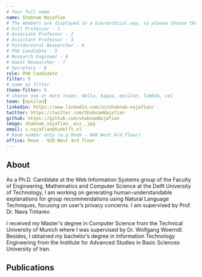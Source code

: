 ```yaml
---
# Your full name 
name: Shabnam Najafian
# The members are displayed in a hierarchical way, so please choose the role and filter number from this list:
# Full Professor - 1
# Associate Professor - 2
# Assistant Professor - 3
# Postdoctoral Researcher - 4
# PhD Candidate - 5
# Research Engineer - 6 
# Guest Researcher - 7
# Secretary - 8
role: PhD Candidate
filter: 5
# same as filter
theme-filter: 5
# choose one or more teams: delta, kappa, epsilon, lambda, cel
team: [epsilon]
linkedin: https://www.linkedin.com/in/shabnam-najafian/
twitter: https://twitter.com/ShabnamNajafian
github: https://github.com/shabnamNajafian
image: shabnam_najafian__wis_.jpg
email: s.najafian@tudelft.nl
# Room number only (e.g Room - 840 West 4rd floor)
office: Room - 920 West 4rd floor
---
```


## About
As a Ph.D. Candidate at the Web Information Systems group of the Faculty of Engineering, Mathematics and Computer Science at the Delft University of Technology, I am working on generating human-understandable explanations for group recommendations using Natural Language Techniques, focusing on user’s privacy concerns. I am supervised by Prof. Dr. Nava Tintarev.

I received my Master's degree in Computer Science from the Technical University of Munich where I was supervised by Dr. Wolfgang Woerndl. Besides, I obtained my bachelor’s degree in Information Technology Engineering from the Institute for Advanced Studies in Basic Sciences University of Iran.

## Publications

[comment]: <> (You don't have to write anything here, it will be automatically filled. )


